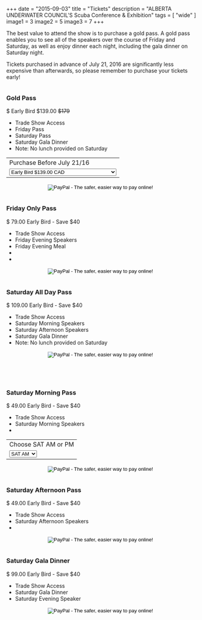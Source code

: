 +++
date        = "2015-09-03"
title       = "Tickets"
description = "ALBERTA UNDERWATER COUNCIL'S Scuba Conference & Exhibition"
tags        = [ "wide" ]
image1 = 3
image2 = 5
image3 = 7
+++

The best value to attend the show is to purchase a gold pass. A gold pass enables you to see all of the speakers over the course of Friday and Saturday, as well as enjoy dinner each night, including the gala dinner on Saturday night.

Tickets purchased in advance of July 21, 2016 are significantly less expensive than afterwards, so please remember to purchase your tickets early!

<div class="premium plan one-third column">
  <h3>Gold Pass</h3>
  <div class="plan-price">
    <span class="plan-currency">$</span>
    <span class="value">Early Bird $139.00</span>
    <span class="period" style="text-decoration: line-through;">$179</span>

  </div>
  <div class="plan-features">
    <ul>
      <li>Trade Show Access</li>
      <li>Friday Pass</li>
      <li>Saturday Pass</li>
      <li>Saturday Gala Dinner</li>
      <li>Note: No lunch provided on Saturday</li>
    </ul>
    <div style="width:100%;text-align:center;">
      <form action="https://www.paypal.com/cgi-bin/webscr" method="post" target="_top">
      <input type="hidden" name="cmd" value="_s-xclick">
      <input type="hidden" name="hosted_button_id" value="Y4ZMUU3MWSKVU">
      <table>
      <tr><td><input type="hidden" name="on0" value="Purchase Before July 21/16">Purchase Before July 21/16</td></tr><tr><td><select name="os0">
                      <option value="Early Bird">Early Bird $139.00 CAD</option>
                      <option value="After July 21.16">After July 21.16 $179.00 CAD</option>
                      <option value="+Sat Evening Gala Dinner Only">+Sat Evening Gala Dinner Only $99.00 CAD</option>
      </select> </td></tr>
      </table>
      <input type="hidden" name="currency_code" value="CAD">
      <input type="image" src="https://www.paypalobjects.com/en_US/i/btn/btn_buynowCC_LG.gif" border="0" name="submit" alt="PayPal - The safer, easier way to pay online!">
      <img alt="" border="0" src="https://www.paypalobjects.com/en_US/i/scr/pixel.gif" width="1" height="1">
      </form>
    </div>
  </div>
</div>

<div class="featured plan one-third column">
  <h3>Friday Only Pass</h3>
  <div class="plan-price">
    <span class="plan-currency">$</span>
    <span class="value">79.00</span>
    <span class="period">Early Bird - Save $40</span>
  </div>
  <div class="plan-features">
    <ul>
      <li>Trade Show Access</li>
      <li>Friday Evening Speakers</li>
      <li>Friday Evening Meal</li>
      <li>&nbsp;</li>
      <li>&nbsp;</li>
    </ul>
    <div style="width:100%;text-align:center;">
    <form action="https://www.paypal.com/cgi-bin/webscr" method="post" target="_top">
    <input type="hidden" name="cmd" value="_s-xclick">
    <input type="hidden" name="hosted_button_id" value="28KKB89MP6F9U">
    <input type="image" src="https://www.paypalobjects.com/en_US/i/btn/btn_buynowCC_LG.gif" border="0" name="submit" alt="PayPal - The safer, easier way to pay online!">
    <img alt="" border="0" src="https://www.paypalobjects.com/en_US/i/scr/pixel.gif" width="1" height="1">
    </form>
    </div>
  </div>
</div>

<div class="featured plan one-third column">
  <h3>Saturday All Day Pass</h3>
  <div class="plan-price">
    <span class="plan-currency">$</span>
    <span class="value">109.00</span>
    <span class="period">Early Bird - Save $40</span>
  </div>
  <div class="plan-features">
    <ul>
      <li>Trade Show Access</li>
      <li>Saturday Morning Speakers</li>
      <li>Saturday Afternoon Speakers</li>
      <li>Saturday Gala Dinner</li>
      <li>Note: No lunch provided on Saturday</li>
    </ul>
    <div style="width:100%;text-align:center;">
    <form target="paypal" action="https://www.paypal.com/cgi-bin/webscr" method="post">
    <input type="hidden" name="cmd" value="_s-xclick">
    <input type="hidden" name="hosted_button_id" value="UFM6JKJKKCFZC">
    <input type="image" src="https://www.paypalobjects.com/en_US/i/btn/btn_cart_LG.gif" border="0" name="submit" alt="PayPal - The safer, easier way to pay online!">
    <img alt="" border="0" src="https://www.paypalobjects.com/en_US/i/scr/pixel.gif" width="1" height="1">
    </form>
    </div>
  </div>
</div>

<p>&nbsp;</p>

<div class="featured plan one-third column">
  <h3>Saturday Morning Pass</h3>
  <div class="plan-price">
    <span class="plan-currency">$</span>
    <span class="value">49.00</span>
    <span class="period">Early Bird - Save $40</span>

  </div>
  <div class="plan-features">
    <ul>
      <li>Trade Show Access</li>
      <li>Saturday Morning Speakers</li>
      <li>&nbsp;</li>
    </ul>
    <div style="width:100%;text-align:center;">
      <form action="https://www.paypal.com/cgi-bin/webscr" method="post" target="_top">
      <input type="hidden" name="cmd" value="_s-xclick">
      <input type="hidden" name="hosted_button_id" value="T3B3X2WNYWLR6">
      <table>
      <tr><td><input type="hidden" name="on0" value="Choose SAT AM or PM">Choose SAT AM or PM</td></tr><tr><td><select name="os0">
                      <option value="SAT AM">SAT AM </option>
                      <option value="SAT PM">SAT PM </option>
                      <option value="Option 3">Option 3 </option>
      </select> </td></tr>
      </table>
      <input type="image" src="https://www.paypalobjects.com/en_US/i/btn/btn_buynowCC_LG.gif" border="0" name="submit" alt="PayPal - The safer, easier way to pay online!">
      <img alt="" border="0" src="https://www.paypalobjects.com/en_US/i/scr/pixel.gif" width="1" height="1">
      </form>
    </div>
  </div>
</div>

<div class="featured plan one-third column">
  <h3>Saturday Afternoon Pass</h3>
  <div class="plan-price">
    <span class="plan-currency">$</span>
    <span class="value">49.00</span>
    <span class="period">Early Bird - Save $40</span>
  </div>
  <div class="plan-features">
    <ul>
      <li>Trade Show Access</li>
      <li>Saturday Afternoon Speakers</li>
      <li>&nbsp;</li>
    </ul>
    <div style="width:100%;text-align:center;">
    <form action="https://www.paypal.com/cgi-bin/webscr" method="post" target="_top">
    <input type="hidden" name="cmd" value="_s-xclick">
    <input type="hidden" name="hosted_button_id" value="C7XJERCY2E6F2">
    <input type="image" src="https://www.paypalobjects.com/en_US/i/btn/btn_buynowCC_LG.gif" border="0" name="submit" alt="PayPal - The safer, easier way to pay online!">
    <img alt="" border="0" src="https://www.paypalobjects.com/en_US/i/scr/pixel.gif" width="1" height="1">
    </form>
    </div>
  </div>
</div>

<div class="featured plan one-third column">
  <h3>Saturday Gala Dinner</h3>
  <div class="plan-price">
    <span class="plan-currency">$</span>
    <span class="value">99.00</span>
    <span class="period">Early Bird - Save $40</span>
  </div>
  <div class="plan-features">
    <ul>
      <li>Trade Show Access</li>
      <li>Saturday Gala Dinner</li>
      <li>Saturday Evening Speaker</li>
    </ul>
    <div style="width:100%;text-align:center;">
      <form action="https://www.paypal.com/cgi-bin/webscr" method="post" target="_top">
      <input type="hidden" name="cmd" value="_s-xclick">
      <input type="hidden" name="hosted_button_id" value="QNGHAECGGCCKL">
      <input type="image" src="https://www.paypalobjects.com/en_US/i/btn/btn_buynowCC_LG.gif" border="0" name="submit" alt="PayPal - The safer, easier way to pay online!">
      <img alt="" border="0" src="https://www.paypalobjects.com/en_US/i/scr/pixel.gif" width="1" height="1">
      </form>
    </div>
  </div>
</div>
